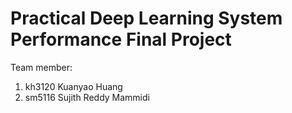 # Practical Deep Learning System Performance Final Project

Team member:  
1. kh3120 Kuanyao Huang
2. sm5116 Sujith Reddy Mammidi